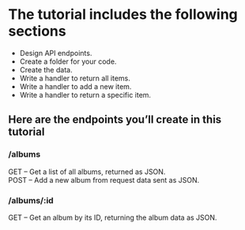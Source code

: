 # The tutorial includes the following sections

- Design API endpoints.
- Create a folder for your code.
- Create the data.
- Write a handler to return all items.
- Write a handler to add a new item.
- Write a handler to return a specific item.

## Here are the endpoints you’ll create in this tutorial

### /albums

GET – Get a list of all albums, returned as JSON.  
POST – Add a new album from request data sent as JSON.

### /albums/:id

GET – Get an album by its ID, returning the album data as JSON.

